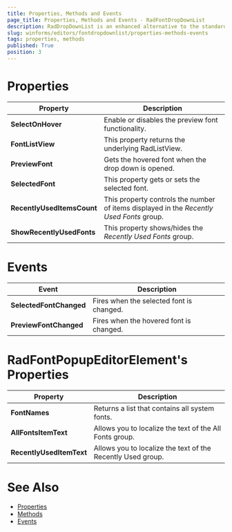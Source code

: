 ```yaml
---
title: Properties, Methods and Events
page_title: Properties, Methods and Events - RadFontDropDownList
description: RadDropDownList is an enhanced alternative to the standard Windows Forms combo box control.
slug: winforms/editors/fontdropdownlist/properties-methods-events
tags: properties, methods
published: True
position: 3 
---
```


# Properties

|Property|Description|
|----|----| 
|**SelectOnHover**|Enable or disables the preview font functionality.|
|**FontListView**|This property returns the underlying RadListView.|
|**PreviewFont**|Gets the hovered font when the drop down is opened.|
|**SelectedFont**|This property gets or sets the selected font.|
|**RecentlyUsedItemsCount**|This property controls the number of items displayed in the *Recently Used Fonts* group.|
|**ShowRecentlyUsedFonts**|This property shows/hides the *Recently Used Fonts* group.|

# Events

|Event|Description|
|----|----| 
|**SelectedFontChanged**|Fires when the selected font is changed.|
|**PreviewFontChanged**|Fires when the hovered font is changed.|

# RadFontPopupEditorElement's Properties

|Property|Description|
|----|----| 
|**FontNames**|Returns a list that contains all system fonts.|
|**AllFontsItemText**|Allows you to localize the text of the All Fonts group.|
|**RecentlyUsedItemText**|Allows you to localize the text of the Recently Used group.|

# See Also

* [Properties](https://docs.telerik.com/devtools/winforms/api/telerik.wincontrols.ui.radfontdropdownlist.html#properties)
* [Methods](https://docs.telerik.com/devtools/winforms/api/telerik.wincontrols.ui.radfontdropdownlist.html#methods)
* [Events](https://docs.telerik.com/devtools/winforms/api/telerik.wincontrols.ui.radfontdropdownlist.html#events)

